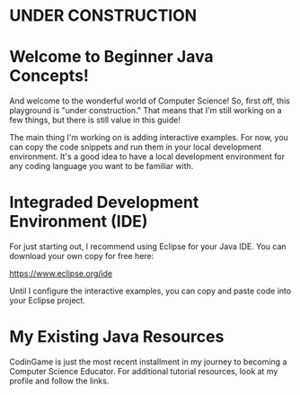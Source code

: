 # UNDER CONSTRUCTION

# Welcome to Beginner Java Concepts!

And welcome to the wonderful world of Computer Science! So, first off, this playground is "under construction." That means that I'm still working on a few 
things, but there is still value in this guide! 

The main thing I'm working on is adding interactive examples. For now, you can copy the code snippets and run them in your local development environment.
It's a good idea to have a local development environment for any coding language you want to be familiar with. 

# Integraded Development Environment (IDE)

For just starting out, I recommend using Eclipse for your Java IDE. You can download your own copy for free here:

https://www.eclipse.org/ide

Until I configure the interactive examples, you can copy and paste code into your Eclipse project. 

# My Existing Java Resources

CodinGame is just the most recent installment in my journey to becoming a Computer Science Educator. For additional tutorial resources, look at my profile and
follow the links. 